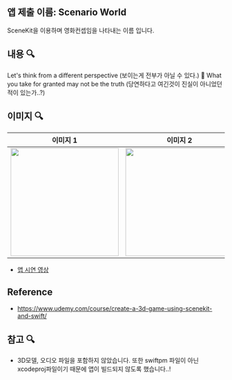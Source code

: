 
## 앱 제출 이름: Scenario World
SceneKit을 이용하며 영화컨셉임을 나타내는 이름 입니다.
## 내용 🔍 
Let's think from a different perspective (보이는게 전부가 아닐 수 있다.) 🫣 
What you take for granted may not be the truth (당연하다고 여긴것이 진실이 아니었던 적이 있는가..?)



## 이미지 🔍

| 이미지 1 | 이미지 2 | 이미지 3 | 이미지 4 |
|------------|-------------|-------------|-------------|
| <img src="https://user-images.githubusercontent.com/77485339/189519959-be24f7f0-b540-4957-a13a-52140c3457fb.png" width="250"> | <img src="https://user-images.githubusercontent.com/77485339/189520082-607f6300-7bbb-4bfb-a6b3-7bc647680631.png" width="250"> | <img src="https://user-images.githubusercontent.com/77485339/189520650-a0f82208-8c12-4c43-bca0-84596053bbc0.png" width="250"> |<img src="https://user-images.githubusercontent.com/77485339/189520676-5098af95-8360-455a-89a8-74a11b5d95c5.png" width="250"> |


- [앱 시연 영상](https://www.youtube.com/watch?v=3iZQ1FoaM1c)


## Reference

- https://www.udemy.com/course/create-a-3d-game-using-scenekit-and-swift/ 

## 참고 🔍
- 3D모델, 오디오 파일을 포함하지 않았습니다. 또한 swiftpm 파일이 아닌 xcodeproj파일이기 때문에 앱이 빌드되지 않도록 했습니다..!
